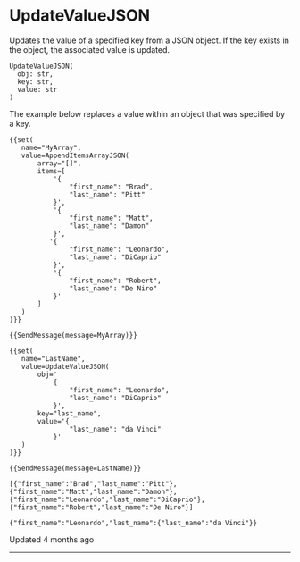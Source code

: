 # UpdateValueJSON

Updates the value of a specified key from a JSON object. If the key exists in the object, the associated value is updated.

```
UpdateValueJSON(
  obj: str, 
  key: str, 
  value: str
)
```

The example below replaces a value within an object that was specified by a key.

```
{{set(
   name="MyArray",
   value=AppendItemsArrayJSON(
       array="[]",
       items=[
           '{
               "first_name": "Brad",
               "last_name": "Pitt"
           }',
           '{
               "first_name": "Matt",
               "last_name": "Damon"
           }',
          '{
               "first_name": "Leonardo",
               "last_name": "DiCaprio"
           }',
           '{
               "first_name": "Robert",
               "last_name": "De Niro"
           }'
       ]
   )
)}}

{{SendMessage(message=MyArray)}}

{{set(
   name="LastName",
   value=UpdateValueJSON(
       obj='
           {
               "first_name": "Leonardo",
               "last_name": "DiCaprio"
           }',
       key="last_name",
       value='{
               "last_name": "da Vinci"
           }'
   )
)}}

{{SendMessage(message=LastName)}}
```

```
[{"first_name":"Brad","last_name":"Pitt"},{"first_name":"Matt","last_name":"Damon"},{"first_name":"Leonardo","last_name":"DiCaprio"},{"first_name":"Robert","last_name":"De Niro"}]

{"first_name":"Leonardo","last_name":{"last_name":"da Vinci"}}
```

  

Updated 4 months ago

* * *

